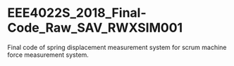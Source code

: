 # EEE4022S_2018_Final-Code_Raw_SAV_RWXSIM001
Final code of spring displacement measurement system for scrum machine force measurement system.
